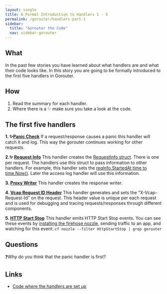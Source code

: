 ```yaml
---
layout: single
title: A Formal Introduction to Handlers 1 - 5
permalink: /gorouter/handlers-part-1
sidebar:
  title: "Gorouter the Code"
  nav: sidebar-gorouter
---
```

## What
In the past few stories you have learned about what handlers are and what their code looks like. In this story you are going to be formally introduced to the first five handlers in Gorouter.

## How
1. Read the summary for each handler.
1. Where there is a ✨ make sure you take a look at the code.

## The first five handlers
**1\. ✨[Panic Check](https://github.com/cloudfoundry/gorouter/blob/main/handlers/paniccheck.go)**
    If a request/response causes a panic this handler will catch it and log. This way the gorouter continues working for other requests.

**2\.✨ [Request Info](https://github.com/cloudfoundry/gorouter/blob/main/handlers/requestinfo.go)**
    This handler creates the [RequestInfo struct](https://github.com/cloudfoundry/gorouter/blob/68fb24bfe35a379fee6591651b96660dc9712a80/handlers/requestinfo.go#L22-L32). There is one per request. The handlers use this struct to pass information to other handlers. For example, this handler sets the [reqInfo.StartedAt time to time.Now()](https://github.com/cloudfoundry/gorouter/blob/68fb24bfe35a379fee6591651b96660dc9712a80/handlers/requestinfo.go#L51). Later the access log handler will use this information.

**3\. [Proxy Writer](https://github.com/cloudfoundry/gorouter/blob/main/handlers/proxywriter.go)**
  This handler creates the response writer.

**4\. [Vcap Request ID Header](https://github.com/cloudfoundry/gorouter/blob/main/handlers/request_id.go)**
  This handler generates and sets the "X-Vcap-Request-Id" on the request. This header value is unique per each request and is used for debugging and tracing requests/responses through different components.

**5\. [HTTP Start Stop](https://github.com/cloudfoundry/gorouter/blob/main/handlers/httpstartstop.go)**
    This handler emits HTTP Start Stop events. You can see these events by [installing the firehose nozzle](https://docs.cloudfoundry.org/loggregator/cli-plugin.html), sending traffic to an app, and watching for this event: `cf nozzle --filter HttpStartStop | grep gorouter `

## Questions
❓Why do you think that the panic handler is first?

## Links
* [Code where the handlers are set up](https://github.com/cloudfoundry/gorouter/blob/68fb24bfe35a379fee6591651b96660dc9712a80/proxy/proxy.go#L162-L191)
